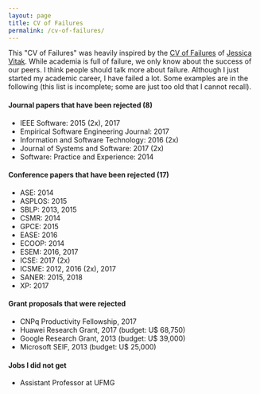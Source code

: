 ```yaml
---
layout: page
title: CV of Failures
permalink: /cv-of-failures/
---
```


This "CV of Failures" was heavily inspired by the [CV of Failures](https://vitak.files.wordpress.com/2017/12/vitak-cv-of-failures-dec17.pdf) of [Jessica Vitak](https://jessicavitak.com/). While academia is full of failure, we only know about the success of our peers. I think people should talk more about failure. Although I just started my academic career, I have failed a lot. Some examples are in the following (this list is incomplete; some are just too old that I cannot recall).

#### Journal papers that have been rejected (8)

- IEEE Software: 2015 (2x), 2017
- Empirical Software Engineering Journal: 2017
- Information and Software Technology: 2016 (2x)
- Journal of Systems and Software: 2017 (2x)
- Software: Practice and Experience: 2014

#### Conference papers that have been rejected (17)

- ASE: 2014
- ASPLOS: 2015
- SBLP: 2013, 2015
- CSMR: 2014
- GPCE: 2015
- EASE: 2016
- ECOOP: 2014
- ESEM: 2016, 2017
- ICSE: 2017 (2x)
- ICSME: 2012, 2016 (2x), 2017
- SANER: 2015, 2018
- XP: 2017

#### Grant proposals that were rejected

- CNPq Productivity Fellowship, 2017
- Huawei Research Grant, 2017 (budget: U$ 68,750)
- Google Research Grant, 2013 (budget: U$ 39,000)
- Microsoft SEIF, 2013 (budget: U$ 25,000)

#### Jobs I did not get

- Assistant Professor at UFMG
